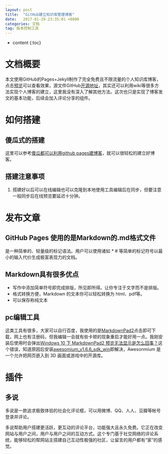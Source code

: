 ```yaml
---
layout: post
title:  "GitHub建立知识库管理博客"
date:   2017-01-29 23:35:01 +0800
categories: 文档
tag: 版本控制工具
---
```


* content
{:toc}



文档概要
================
本文使用GitHub的Pages+Jekyll制作了完全免费且不限流量的个人知识库博客，点击[预览](https://litiansky.github.io/skyblog/)可以查看效果，源文件GitHub[开源地址](https://github.com/litiansky/skyblog/)，其实还可以利用wiki等很多方法实现个人博客的建立，这里我没有深入了解其他方法。这次也只是实现了博客发文的基本功能，后续会加入评论分享的组件。

如何搭建
====================================

傻瓜式的搭建
----------
这里可以参考[傻瓜都可以利用github pages建博客](http://cyzus.github.io/2015/06/21/github-build-blog/)，就可以很轻松的建立好博客。

搭建注意事项
------
1. 搭建好以后可以在线编辑也可以克隆到本地使用工具编辑后在同步，但要注意一般同步后在线预览要延迟十分钟。


发布文章
============
GitHub Pages 使用的是Markdown的.md格式文件 
-----

是一种简单的、轻量级的标记语法。用户可以使用诸如 * # 等简单的标记符号以最小的输入代价生成极富表现力的文档。

Markdown具有很多优点
-----

- 写作中添加简单符号即完成排版，所见即所得。让你专注于文字而不是排版。
- 格式转换方便，Markdown 的文本你可以轻松转换为 html、pdf等。
- 可以保存称纯文本

pc编辑工具
-----
这类工具有很多，大家可以自行百度，我使用的是[MarkdownPad2](http://markdownpad.com/download.html)点击即可下载，网上也有注册码，但我编辑一会就有些卡顿的现象重启才能好用一点。我刚安装后使用时会弹出[Windows 10 下 MarkdownPad2 预览无法显示是怎么回事？](https://www.zhihu.com/question/34393386)这个错误，知道原因后安装[awesomium_v1.6.6_sdk_win](http://markdownpad.com/download/awesomium_v1.6.6_sdk_win.exe)即解决，Awesonmium 是一个允许把网页嵌入到 3D 画面或游戏中的开源库。

插件
======
多说
-----
多说是一款追求极致体验的社会化评论框，可以用微博、QQ、人人、豆瓣等帐号登录并评论。

多说帮助用户搭建更活跃，更互动的评论平台，功能强大且永久免费。它正在改变网站与用户之间，用户与用户之间的互动方式。这个专门基于社交网络的评论系统，能够轻松的帮网站主搭建自己互动性极强的社区，让留言的用户都有“家”的感觉。
